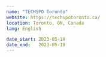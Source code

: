 ```yaml
---
name: "TECHSPO Toronto"
website: https://techspotoronto.ca/
location: Toronto, ON, Canada
lang: English

date_start: 2023-05-18
date_end:   2023-05-19
---
```


